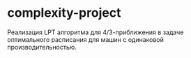 # complexity-project
Реализация LPT алгоритма для 4/3-приближения в задаче оптимального расписания для машин с одинаковой производительностью.
